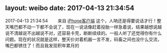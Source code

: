 layout: weibo
date: 2017-04-13 21:34:54
---
<meta name="referrer" content="no-referrer" />

2017-04-13 21:34:54  &nbsp;&nbsp;&nbsp;&nbsp;&nbsp;&nbsp; 来自 <a href="http://app.weibo.com/t/feed/9ksdit" rel="nofollow">iPhone客户端</a>
这个，人呐还是得要说话才行！整天嘴巴都不动一下都不会说了，现在一说话像赶着投胎一样急着说，结果越想说越说不清越说不出越说不对，还容易卡壳，断断续续的。一般人听了还觉得你有什么问题。现在的状况就是这样，整天价对着机器一言不发，码畜之间也没什么交流，嘴巴都锈住了！而且我发现积年累月的 ​​​
